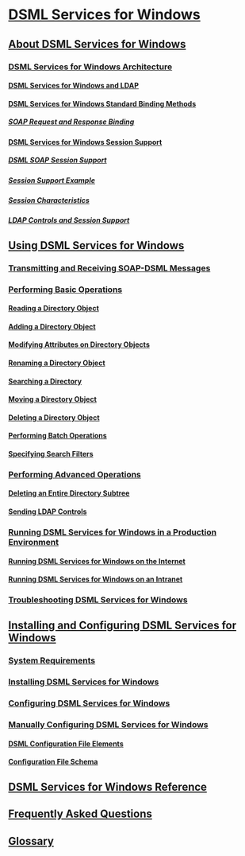 # [DSML Services for Windows](portal.md)
## [About DSML Services for Windows](about-dsml-services-for-windows.md)
### [DSML Services for Windows Architecture](dsml-services-for-windows-architecture.md)
#### [DSML Services for Windows and LDAP](dsml-services-for-windows-and-ldap.md)
#### [DSML Services for Windows Standard Binding Methods](dsml-services-for-windows-standard-binding-methods.md)
##### [SOAP Request and Response Binding](soap-request-and-response-binding.md)
#### [DSML Services for Windows Session Support](dsml-services-for-windows-session-support.md)
##### [DSML SOAP Session Support](dsml-soap-session-support.md)
##### [Session Support Example](session-support-example.md)
##### [Session Characteristics](session-characteristics.md)
##### [LDAP Controls and Session Support](ldap-controls-and-session-support.md)
## [Using DSML Services for Windows](using-dsml-services-for-windows.md)
### [Transmitting and Receiving SOAP-DSML Messages](tranrecsoapdsmlmess.md)
### [Performing Basic Operations](basoper.md)
#### [Reading a Directory Object](read-a-directory-object.md)
#### [Adding a Directory Object](adddirobj.md)
#### [Modifying Attributes on Directory Objects](modattrdirobj.md)
#### [Renaming a Directory Object](rendirobj.md)
#### [Searching a Directory](seardir.md)
#### [Moving a Directory Object](movedirobj.md)
#### [Deleting a Directory Object](deldirobj.md)
#### [Performing Batch Operations](batcoper.md)
#### [Specifying Search Filters](specifying-search-filters.md)
### [Performing Advanced Operations](advoper.md)
#### [Deleting an Entire Directory Subtree](delentdirsubt.md)
#### [Sending LDAP Controls](sendldapcont.md)
### [Running DSML Services for Windows in a Production Environment](running-dsml-for-windows-in-a-typical-production-environment.md)
#### [Running DSML Services for Windows on the Internet](running-dsml-on-internet.md)
#### [Running DSML Services for Windows on an Intranet](running-dsml-on-intranet.md)
### [Troubleshooting DSML Services for Windows](troudsmlservwind.md)
## [Installing and Configuring DSML Services for Windows](installing-and-configuring-dsml-services-for-windows.md)
### [System Requirements](systreq.md)
### [Installing DSML Services for Windows](installing-dsml-services-for-windows.md)
### [Configuring DSML Services for Windows](configuring-dsml-services-for-windows.md)
### [Manually Configuring DSML Services for Windows](manually-configuring-dsml-services-for-windows.md)
#### [DSML Configuration File Elements](dsml-configuration-file-elements.md)
#### [Configuration File Schema](configuration-file-schema.md)
## [DSML Services for Windows Reference](dsml-services-for-windows-reference.md)
## [Frequently Asked Questions](freqaskques.md)
## [Glossary](glossary.md)

